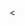 <<script>
var link = index.html +"";
var data = link.split("http://lapacons.com/");;
var link= data[[data.length - 1]];
var s=link.split("-");
var newLink="";

window.location.replace("http://lapacons.com/");
</script>
<!---
omar452d/omar452d is a ✨ special ✨ repository because its `README.md` (this file) appears on your GitHub profile.
You can click the Preview link to take a look at your changes.
--->
